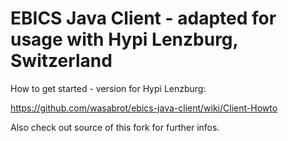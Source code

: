 EBICS Java Client - adapted for usage with Hypi Lenzburg, Switzerland
=====

How to get started - version for Hypi Lenzburg: 

https://github.com/wasabrot/ebics-java-client/wiki/Client-Howto

Also check out source of this fork for further infos. 
